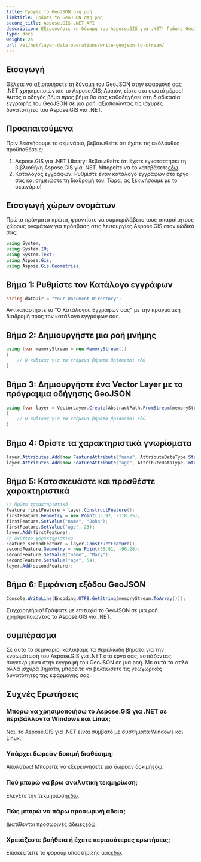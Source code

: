 ```yaml
---
title: Γράψτε το GeoJSON στη ροή
linktitle: Γράψτε το GeoJSON στη ροή
second_title: Aspose.GIS .NET API
description: Εξερευνήστε τη δύναμη του Aspose.GIS για .NET! Γράψτε GeoJSON για ροή χωρίς κόπο. Κάντε λήψη τώρα για απρόσκοπτη γεωχωρική ενοποίηση.
type: docs
weight: 25
url: /el/net/layer-data-operations/write-geojson-to-stream/
---
```

## Εισαγωγή
Θέλετε να αξιοποιήσετε τη δύναμη του GeoJSON στην εφαρμογή σας .NET χρησιμοποιώντας το Aspose.GIS; Λοιπόν, είστε στο σωστό μέρος! Αυτός ο οδηγός βήμα προς βήμα θα σας καθοδηγήσει στη διαδικασία εγγραφής του GeoJSON σε μια ροή, αξιοποιώντας τις ισχυρές δυνατότητες του Aspose.GIS για .NET.
## Προαπαιτούμενα
Πριν ξεκινήσουμε το σεμινάριο, βεβαιωθείτε ότι έχετε τις ακόλουθες προϋποθέσεις:
1. Aspose.GIS για .NET Library: Βεβαιωθείτε ότι έχετε εγκαταστήσει τη βιβλιοθήκη Aspose.GIS για .NET. Μπορείτε να το κατεβάσετε[εδώ](https://releases.aspose.com/gis/net/).
2. Κατάλογος εγγράφων: Ρυθμίστε έναν κατάλογο εγγράφων στο έργο σας και σημειώστε τη διαδρομή του.
Τώρα, ας ξεκινήσουμε με το σεμινάριο!
## Εισαγωγή χώρων ονομάτων
Πρώτα πράγματα πρώτα, φροντίστε να συμπεριλάβετε τους απαραίτητους χώρους ονομάτων για πρόσβαση στις λειτουργίες Aspose.GIS στον κώδικά σας:
```csharp
using System;
using System.IO;
using System.Text;
using Aspose.Gis;
using Aspose.Gis.Geometries;
```
## Βήμα 1: Ρυθμίστε τον Κατάλογο εγγράφων
```csharp
string dataDir = "Your Document Directory";
```
Αντικαταστήστε το "Ο Κατάλογος Εγγράφων σας" με την πραγματική διαδρομή προς τον κατάλογο εγγράφων σας.
## Βήμα 2: Δημιουργήστε μια ροή μνήμης
```csharp
using (var memoryStream = new MemoryStream())
{
    // Ο κώδικας για τα επόμενα βήματα βρίσκεται εδώ
}
```
## Βήμα 3: Δημιουργήστε ένα Vector Layer με το πρόγραμμα οδήγησης GeoJSON
```csharp
using (var layer = VectorLayer.Create(AbstractPath.FromStream(memoryStream), Drivers.GeoJson))
{
    // Ο κώδικας για τα επόμενα βήματα βρίσκεται εδώ
}
```
## Βήμα 4: Ορίστε τα χαρακτηριστικά γνωρίσματα
```csharp
layer.Attributes.Add(new FeatureAttribute("name", AttributeDataType.String));
layer.Attributes.Add(new FeatureAttribute("age", AttributeDataType.Integer));
```
## Βήμα 5: Κατασκευάστε και προσθέστε χαρακτηριστικά
```csharp
// Πρώτο χαρακτηριστικό
Feature firstFeature = layer.ConstructFeature();
firstFeature.Geometry = new Point(33.97, -118.25);
firstFeature.SetValue("name", "John");
firstFeature.SetValue("age", 23);
layer.Add(firstFeature);
// Δεύτερο χαρακτηριστικό
Feature secondFeature = layer.ConstructFeature();
secondFeature.Geometry = new Point(35.81, -96.28);
secondFeature.SetValue("name", "Mary");
secondFeature.SetValue("age", 54);
layer.Add(secondFeature);
```
## Βήμα 6: Εμφάνιση εξόδου GeoJSON
```csharp
Console.WriteLine(Encoding.UTF8.GetString(memoryStream.ToArray()));
```
Συγχαρητήρια! Γράψατε με επιτυχία το GeoJSON σε μια ροή χρησιμοποιώντας το Aspose.GIS για .NET.
## συμπέρασμα
Σε αυτό το σεμινάριο, καλύψαμε τα θεμελιώδη βήματα για την ενσωμάτωση του Aspose.GIS για .NET στο έργο σας, εστιάζοντας συγκεκριμένα στην εγγραφή του GeoJSON σε μια ροή. Με αυτά τα απλά αλλά ισχυρά βήματα, μπορείτε να βελτιώσετε τις γεωχωρικές δυνατότητες της εφαρμογής σας.
## Συχνές Ερωτήσεις
### Μπορώ να χρησιμοποιήσω το Aspose.GIS για .NET σε περιβάλλοντα Windows και Linux;
Ναι, το Aspose.GIS για .NET είναι συμβατό με συστήματα Windows και Linux.
### Υπάρχει δωρεάν δοκιμή διαθέσιμη;
 Απολύτως! Μπορείτε να εξερευνήσετε μια δωρεάν δοκιμή[εδώ](https://releases.aspose.com/).
### Πού μπορώ να βρω αναλυτική τεκμηρίωση;
 Ελέγξτε την τεκμηρίωση[εδώ](https://reference.aspose.com/gis/net/).
### Πώς μπορώ να πάρω προσωρινή άδεια;
 Διατίθενται προσωρινές άδειες[εδώ](https://purchase.aspose.com/temporary-license/).
### Χρειάζεστε βοήθεια ή έχετε περισσότερες ερωτήσεις;
 Επισκεφτείτε το φόρουμ υποστήριξής μας[εδώ](https://forum.aspose.com/c/gis/33).